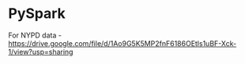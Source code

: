 # PySpark


For NYPD data - https://drive.google.com/file/d/1Ao9G5K5MP2fnF6186OEtls1uBF-Xck-1/view?usp=sharing
